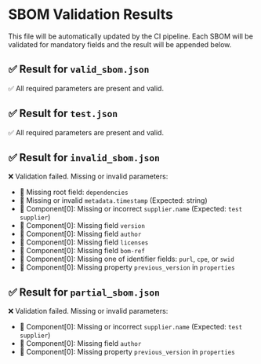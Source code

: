 # SBOM Validation Results

This file will be automatically updated by the CI pipeline.
Each SBOM will be validated for mandatory fields and the result will be appended below.

## ✅ Result for `valid_sbom.json`
✅ All required parameters are present and valid.

## ✅ Result for `test.json`
✅ All required parameters are present and valid.

## ✅ Result for `invalid_sbom.json`
❌ Validation failed. Missing or invalid parameters:
- 🔴 Missing root field: `dependencies`
- 🔴 Missing or invalid `metadata.timestamp` (Expected: string)
- 🧩 Component[0]: Missing or incorrect `supplier.name` (Expected: `test supplier`)
- 🧩 Component[0]: Missing field `version`
- 🧩 Component[0]: Missing field `author`
- 🧩 Component[0]: Missing field `licenses`
- 🧩 Component[0]: Missing field `bom-ref`
- 🧩 Component[0]: Missing one of identifier fields: `purl`, `cpe`, or `swid`
- 🧩 Component[0]: Missing property `previous_version` in `properties`

## ✅ Result for `partial_sbom.json`
❌ Validation failed. Missing or invalid parameters:
- 🧩 Component[0]: Missing or incorrect `supplier.name` (Expected: `test supplier`)
- 🧩 Component[0]: Missing field `author`
- 🧩 Component[0]: Missing property `previous_version` in `properties`
